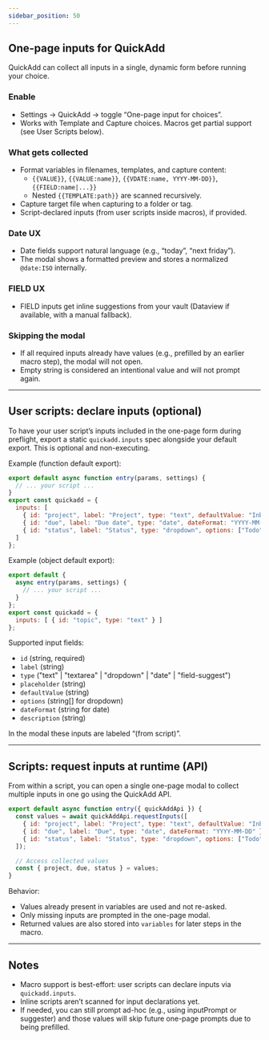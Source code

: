 ```yaml
---
sidebar_position: 50
---
```


## One-page inputs for QuickAdd

QuickAdd can collect all inputs in a single, dynamic form before running your choice.

### Enable
- Settings → QuickAdd → toggle “One-page input for choices”.
- Works with Template and Capture choices. Macros get partial support (see User Scripts below).

### What gets collected
- Format variables in filenames, templates, and capture content:
  - `{{VALUE}}`, `{{VALUE:name}}`, `{{VDATE:name, YYYY-MM-DD}}`, `{{FIELD:name|...}}`
  - Nested `{{TEMPLATE:path}}` are scanned recursively.
- Capture target file when capturing to a folder or tag.
- Script-declared inputs (from user scripts inside macros), if provided.

### Date UX
- Date fields support natural language (e.g., “today”, “next friday”).
- The modal shows a formatted preview and stores a normalized `@date:ISO` internally.

### FIELD UX
- FIELD inputs get inline suggestions from your vault (Dataview if available, with a manual fallback).

### Skipping the modal
- If all required inputs already have values (e.g., prefilled by an earlier macro step), the modal will not open.
- Empty string is considered an intentional value and will not prompt again.

---

## User scripts: declare inputs (optional)

To have your user script’s inputs included in the one-page form during preflight, export a static `quickadd.inputs` spec alongside your default export. This is optional and non-executing.

Example (function default export):
```js
export default async function entry(params, settings) {
  // ... your script ...
}
export const quickadd = {
  inputs: [
    { id: "project", label: "Project", type: "text", defaultValue: "Inbox" },
    { id: "due", label: "Due date", type: "date", dateFormat: "YYYY-MM-DD" },
    { id: "status", label: "Status", type: "dropdown", options: ["Todo","Doing","Done"] }
  ]
};
```

Example (object default export):
```js
export default {
  async entry(params, settings) {
    // ... your script ...
  }
};
export const quickadd = {
  inputs: [ { id: "topic", type: "text" } ]
};
```

Supported input fields:
- `id` (string, required)
- `label` (string)
- `type` ("text" | "textarea" | "dropdown" | "date" | "field-suggest")
- `placeholder` (string)
- `defaultValue` (string)
- `options` (string[] for dropdown)
- `dateFormat` (string for date)
- `description` (string)

In the modal these inputs are labeled “(from script)”.

---

## Scripts: request inputs at runtime (API)

From within a script, you can open a single one-page modal to collect multiple inputs in one go using the QuickAdd API.

```js
export default async function entry({ quickAddApi }) {
  const values = await quickAddApi.requestInputs([
    { id: "project", label: "Project", type: "text", defaultValue: "Inbox" },
    { id: "due", label: "Due", type: "date", dateFormat: "YYYY-MM-DD" },
    { id: "status", label: "Status", type: "dropdown", options: ["Todo","Doing","Done"] },
  ]);

  // Access collected values
  const { project, due, status } = values;
}
```

Behavior:
- Values already present in variables are used and not re-asked.
- Only missing inputs are prompted in the one-page modal.
- Returned values are also stored into `variables` for later steps in the macro.

---

## Notes
- Macro support is best-effort: user scripts can declare inputs via `quickadd.inputs`.
- Inline scripts aren’t scanned for input declarations yet.
- If needed, you can still prompt ad-hoc (e.g., using inputPrompt or suggester) and those values will skip future one-page prompts due to being prefilled.

